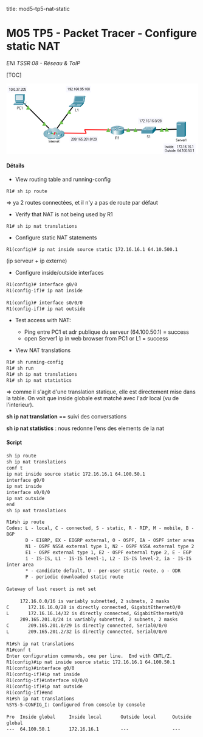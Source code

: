 title: mod5-tp5-nat-static

# M05 TP5 - Packet Tracer - Configure static NAT 
*ENI TSSR 08 - Réseau & ToIP*

[TOC]

![mod5-tp5-nat-static](mod5-tp5-nat-static.png)

#### Détails

- View routing table and running-config

```
R1# sh ip route
```

=> ya 2 routes connectées, et il n'y a pas de route par défaut 


- Verify that NAT is not being used by R1

```
R1# sh ip nat translations
```

- Configure static NAT statements

```
R1(config)# ip nat inside source static 172.16.16.1 64.10.500.1
```
(ip serveur + ip externe)


- Configure inside/outside interfaces

```
R1(config)# interface g0/0
R1(config-if)# ip nat inside

R1(config)# interface s0/0/0
R1(config-if)# ip nat outside
```

- Test access with NAT: 
  + Ping entre PC1 et adr publique du serveur (64.100.50.1) = success 
  + open Server1 ip in web browser from PC1 or L1 = success

- View NAT translations 

```
R1# sh running-config
R1# sh run 
R1# sh ip nat translations 
R1# sh ip nat statistics
```

=> comme il s'agit d'une translation statique, elle est directement mise dans la table.
On voit que inside globale est matché avec l'adr local (vu de l'interieur).

**sh ip nat translation** == suivi des conversations

**sh ip nat statistics** : nous redonne l'ens des elements de la nat   

#### Script

```cisco
sh ip route
sh ip nat translations
conf t
ip nat inside source static 172.16.16.1 64.100.50.1
interface g0/0
ip nat inside
interface s0/0/0
ip nat outside
end 
sh ip nat translations
```

```
R1#sh ip route
Codes: L - local, C - connected, S - static, R - RIP, M - mobile, B - BGP
       D - EIGRP, EX - EIGRP external, O - OSPF, IA - OSPF inter area
       N1 - OSPF NSSA external type 1, N2 - OSPF NSSA external type 2
       E1 - OSPF external type 1, E2 - OSPF external type 2, E - EGP
       i - IS-IS, L1 - IS-IS level-1, L2 - IS-IS level-2, ia - IS-IS inter area
       * - candidate default, U - per-user static route, o - ODR
       P - periodic downloaded static route

Gateway of last resort is not set

     172.16.0.0/16 is variably subnetted, 2 subnets, 2 masks
C       172.16.16.0/28 is directly connected, GigabitEthernet0/0
L       172.16.16.14/32 is directly connected, GigabitEthernet0/0
     209.165.201.0/24 is variably subnetted, 2 subnets, 2 masks
C       209.165.201.0/29 is directly connected, Serial0/0/0
L       209.165.201.2/32 is directly connected, Serial0/0/0

R1#sh ip nat translations
R1#conf t
Enter configuration commands, one per line.  End with CNTL/Z.
R1(config)#ip nat inside source static 172.16.16.1 64.100.50.1
R1(config)#interface g0/0
R1(config-if)#ip nat inside
R1(config-if)#interface s0/0/0
R1(config-if)#ip nat outside
R1(config-if)#end 
R1#sh ip nat translations
%SYS-5-CONFIG_I: Configured from console by console

Pro  Inside global     Inside local       Outside local      Outside global
---  64.100.50.1       172.16.16.1        ---                ---
```


<link rel="stylesheet" href="../.ressources/css/style.css">